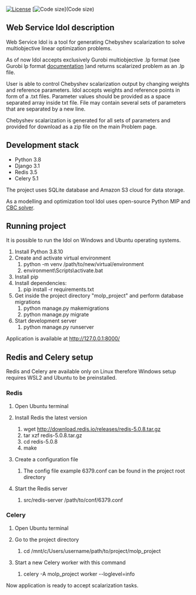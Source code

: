 [![License](https://img.shields.io/github/license/rhombicosi/molp_project)](LICENSE)
[![Code size](https://img.shields.io/github/languages/code-size/rhombicosi/Idol)](Code size)
## **Web Service Idol description**
Web Service Idol is a tool for generating Chebyshev scalarization to solve multiobjective linear optimization problems.

As of now Idol accepts exclusively Gurobi multiobjective .lp format (see Gurobi lp format [documentation](https://www.gurobi.com/documentation/9.0/refman/lp_format.html#format:LP) )and returns scalarized problem as an .lp file.

User is able to control Chebyshev scalarization output by changing weights and reference parameters.
Idol accepts weights and reference points in form of a .txt files. Parameter values should be provided as a space separated array inside txt file.
File may contain several sets of parameters that are separated by a new line.

Chebyshev scalarization is generated for all sets of parameters and provided for download as a zip file on the main Problem page.

## **Development stack**

* Python 3.8
* Django 3.1
* Redis 3.5
* Celery 5.1

The project uses SQLite database and Amazon S3 cloud for data storage.

As a modelling and optimization tool Idol uses open-source Python MIP and [CBC solver](https://github.com/coin-or/Cbc).

## **Running project**

It is possible to run the Idol on Windows and Ubuntu operating systems.

1.  Install Python 3.8.10
1.  Create and activate virtual environment 
    1.  python -m venv /path/to/new/virtual/environment
    1.  environment\Scripts\activate.bat
1.  Install pip
1.  Install dependencies:
    1.  pip install -r requirements.txt
1.  Get inside the project directory "molp_project" and perform database migrations
    1.  python manage.py makemigrations
    1.  python manage.py migrate
1.  Start development server
    1.  python manage.py runserver
    
Application is available at http://127.0.0.1:8000/

## **Redis and Celery setup**
Redis and Celery are available only on Linux therefore Windows setup requires WSL2 and Ubuntu to be preinstalled.

### **Redis**
1. Open Ubuntu terminal
1. Install Redis the latest version
    1. wget http://download.redis.io/releases/redis-5.0.8.tar.gz
    1. tar xzf redis-5.0.8.tar.gz
    1. cd redis-5.0.8
    1. make
    
1. Create a configuration file
   1. The config file example 6379.conf can be found in the project root directory
    
1. Start the Redis server
    1. src/redis-server /path/to/conf/6379.conf

### **Celery**
1. Open Ubuntu terminal
1. Go to the project directory
    1. cd /mnt/c/Users/username/path/to/project/molp_project
    
1. Start a new Celery worker with this command
    1. celery -A molp_project worker --loglevel=info

Now application is ready to accept scalarization tasks.
